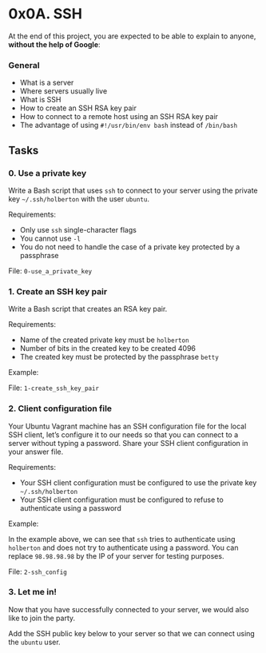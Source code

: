 <h1>0x0A. SSH</h1>
<p>At the end of this project, you are expected to be able to explain to anyone, <strong>without the help of Google</strong>:</p>

<h3>General</h3>

<ul>
<li>What is a server</li>
<li>Where servers usually live</li>
<li>What is SSH</li>
<li>How to create an SSH RSA key pair</li>
<li>How to connect to a remote host using an SSH RSA key pair</li>
<li>The advantage of using  <code>#!/usr/bin/env bash</code> instead of <code>/bin/bash</code> </li>
</ul>
<h2>Tasks</h2>
  <h3>
    0. Use a private key
  </h3>
  <p>Write a Bash script that uses <code>ssh</code> to connect to your server using the private key <code>~/.ssh/holberton</code> with the user <code>ubuntu</code>.</p>
<p>Requirements:</p>
<ul>
<li>Only use <code>ssh</code> single-character flags</li>
<li>You cannot use <code>-l</code></li>
<li>You do not need to handle the case of a private key protected by a passphrase</li>
</ul>
        <p>File: <code>0-use_a_private_key</code></p>
  <h3>
    1. Create an SSH key pair
  </h3>
  <p>Write a Bash script that creates an RSA key pair.</p>
<p>Requirements:</p>
<ul>
<li>Name of the created private key must be <code>holberton</code></li>
<li>Number of bits in the created key to be created 4096</li>
<li>The created key must be protected by the passphrase <code>betty</code></li>
</ul>
<p>Example:</p>
        <p>File: <code>1-create_ssh_key_pair</code></p>
  <h3>
    2. Client configuration file
  </h3>
  <p>Your Ubuntu Vagrant machine has an SSH configuration file for the local SSH client, let&rsquo;s configure it to our needs so that you can connect to a server without typing a password.
Share your SSH client configuration in your answer file.</p>
<p>Requirements:</p>
<ul>
<li>Your SSH client configuration must be configured to use the private key <code>~/.ssh/holberton</code></li>
<li>Your SSH client configuration must be configured to refuse to authenticate using a password</li>
</ul>
<p>Example:</p>
<p>In the example above, we can see that <code>ssh</code> tries to authenticate using <code>holberton</code> and does not try to authenticate using a password. You can replace <code>98.98.98.98</code> by the IP of your server for testing purposes.</p>
        <p>File: <code>2-ssh_config</code></p>
  <h3>
    3. Let me in!
  </h3>
  <p>Now that you have successfully connected to your server, we would also like to join the party.</p>
<p>Add the SSH public key below to your server so that we can connect using the <code>ubuntu</code> user.</p>
